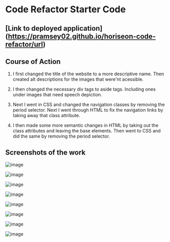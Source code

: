 # Code Refactor Starter Code

## [Link to deployed application] (https://pramsey02.github.io/horiseon-code-refactor/url)

## Course of Action

1. I first changed the title of the website to a more descriptive name. Then created alt descriptions for the images that were'nt acessible.

2. I then changed the necessary div tags to aside tags. Including ones under images that need speech depiction.

3. Next I went in CSS and changed the navigation classes by removing the period selector. Next I went through HTML to fix the navigation links by taking away that class attribute.

4. I then made some more semantic changes in HTML by taking out the class attributes and leaving the base elements. Then went to CSS and did the same by removing the period selector.


## Screenshots of the work
![image](https://user-images.githubusercontent.com/113738082/191899543-4c212781-70c2-42ca-a339-63b974c25df0.png)

![image](https://user-images.githubusercontent.com/113738082/191899633-909288d9-2d3f-4a8f-b49a-e20c041958b2.png)

![image](https://user-images.githubusercontent.com/113738082/191899695-c0c48ab7-b966-4520-ab0f-d09a42aaa3a9.png)

![image](https://user-images.githubusercontent.com/113738082/191899741-e2dc0966-e7b5-4eb9-9915-701cd3640e83.png)

![image](https://user-images.githubusercontent.com/113738082/191899783-15517455-be76-4f48-b0e5-c27916d9d4eb.png)

![image](https://user-images.githubusercontent.com/113738082/191899819-7cfc6460-dd8f-4086-994c-96aad3f4950e.png)

![image](https://user-images.githubusercontent.com/113738082/191899870-2489e791-816e-4448-bf47-9a8ad6acb7ac.png)

![image](https://user-images.githubusercontent.com/113738082/191899918-93650457-d0c7-4c2c-8c9e-1d8f76f4b438.png)
